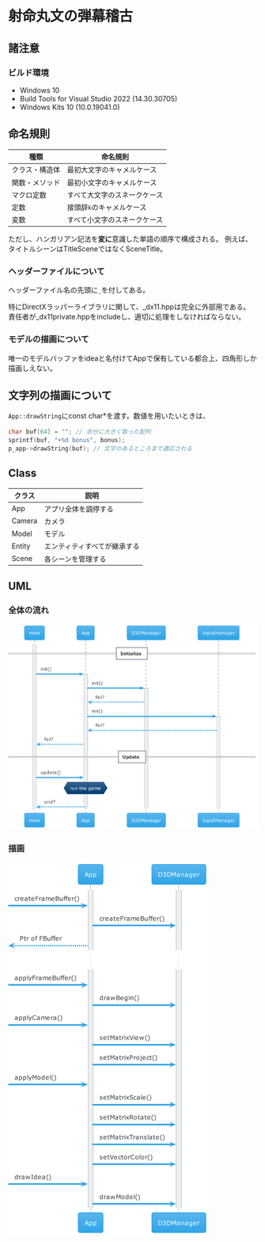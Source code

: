 # 射命丸文の弾幕稽古

## 諸注意

### ビルド環境

* Windows 10
* Build Tools for Visual Studio 2022 (14.30.30705)
* Windows Kits 10 (10.0.19041.0)

## 命名規則

| 種類 | 命名規則 |
| ----- | ----- |
| クラス・構造体 | 最初大文字のキャメルケース |
| 関数・メソッド | 最初小文字のキャメルケース |
| マクロ定数 | すべて大文字のスネークケース |
| 定数 | 接頭辞`k`のキャメルケース |
| 変数 | すべて小文字のスネークケース |

ただし、ハンガリアン記法を**変に**意識した単語の順序で構成される。
例えば、タイトルシーンはTitleSceneではなくSceneTitle。

### ヘッダーファイルについて

ヘッダーファイル名の先頭に`_`を付してある。

特にDirectXラッパーライブラリに関して、_dx11.hppは完全に外部用である。
責任者が_dx11private.hppをincludeし、適切に処理をしなければならない。

### モデルの描画について

唯一のモデルバッファをideaと名付けてAppで保有している都合上、四角形しか描画しえない。

## 文字列の描画について

`App::drawString`にconst char*を渡す。数値を用いたいときは、
```c++
char buf[64] = ""; // 余分に大きく取った配列
sprintf(buf, "+%d bonus", bonus);
p_app->drawString(buf); // 文字のあるところまで適応される
```

## Class

| クラス | 説明 |
| ----- | ---------- |
| App | アプリ全体を調停する |
| Camera | カメラ |
| Model | モデル |
| Entity | エンティティすべてが継承する |
| Scene | 各シーンを管理する |

## UML

### 全体の流れ

![Initialize](uml/uml.png)

### 描画

![Draw](uml/uml_001.png)